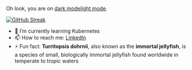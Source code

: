 Oh look, you are on [dark mode](https://github.com/settings/appearance#gh-dark-mode-only)[light mode](https://github.com/settings/appearance#gh-light-mode-only).

[![GitHub Streak](https://github-readme-streak-stats.herokuapp.com/?user=jeircul&theme=tokyonight)](https://git.io/streak-stats)

- 🔭 I’m currently learning Kubernetes
- 📫 How to reach me: [LinkedIn](https://www.linkedin.com/in/oveaursland/)
- ⚡ Fun fact: **Turritopsis dohrnii**, also known as the **immortal jellyfish**, is a species of small, biologically immortal jellyfish found worldwide in temperate to tropic waters

